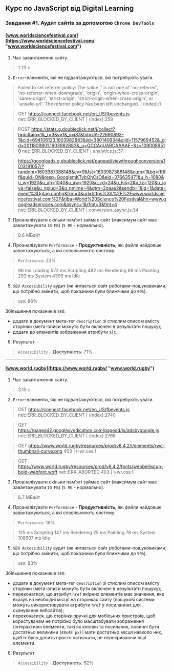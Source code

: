 ## Курс по JavaScript від Digital Learning

### Завдання #1. Аудит сайтів за допомогою `Chrome DevTools`

#### [www.worldsciencefestival.com](https://www.worldsciencefestival.com/ "www.worldsciencefestival.com")

1. Час завантаження сайту.

> 1.73 с

2. `Error`-елементи, які не підвантажуються, які потребують уваги.

> Failed to set referrer policy: The value '' is not one of 'no-referrer', 'no-referrer-when-downgrade', 'origin', 'origin-when-cross-origin', 'same-origin', 'strict-origin', 'strict-origin-when-cross-origin', or 'unsafe-url'. The referrer policy has been left unchanged. | (index):1

> GET https://connect.facebook.net/en_US/fbevents.js net::ERR_BLOCKED_BY_CLIENT | (index):258 

> POST https://stats.g.doubleclick.net/j/collect?t=dc&aip=1&_r=3&v=1&_v=j87&tid=UA-22690893-1&cid=694106123.1603982883&jid=380140934&gjid=1157969452&_gid=2011809801.1603982883&_u=QCCAgUABCAAAAE~&z=1090089510 net::ERR_BLOCKED_BY_CLIENT | analytics.js:37 

> https://googleads.g.doubleclick.net/pagead/viewthroughconversion/1013191057/?random=1603987388148&cv=9&fst=1603987388148&num=1&bg=ffffff&guid=ON&resp=GooglemKTybQhCsO&eid=376635471&u_h=1080&u_w=1920&u_ah=1040&u_aw=1920&u_cd=24&u_his=2&u_tz=120&u_java=false&u_nplug=3&u_nmime=4&gtm=2oaae2&sendb=1&ig=1&data=event%3Dgtag.config&frm=0&url=https%3A%2F%2Fwww.worldsciencefestival.com%2F&tiba=World%20Science%20Festival&hn=www.googleadservices.com&async=1&rfmt=3&fmt=4 net::ERR_BLOCKED_BY_CLIENT | conversion_async.js:34 

3. Проаналізувати скільки пам'яті займає сайт (максимум сайт має завантажувати `10 МБ`) (`5 МБ` - нормально).

> 8.6 МБайт

4. Проаналізувати `Performance` - **Продуктивність**, які файли найдовше завантажуються, а які сповільнюють систему.

> `Performance`: 23%

> 96 ms Loading
> 572 ms Scripting
> 492 ms Rendering
> 69 ms Painting
> 293 ms System
> 4399 ms Idle

5. `SEO Accessibility` аудит (як читається сайт роботами-пошуковиками, що потрібно змінити, щоб показники були ближчими до `90%`).

> `SEO`: 86%

Збільшення показників `SEO`:

- додати в документ мета-тег `description` зі стислим описом вмісту сторінки (мета-описи можуть бути включені в результати пошуку);
- додати до елементів зображення атрибути `alt`.

6. Результат 

> `Accessibility` - **Доступність**: 71% 

***

#### [www.world.rugby](https://www.world.rugby/ "www.world.rugby")

1. Час завантаження сайту.

> 3.15 с

2. `Error`-елементи, які не підвантажуються, які потребують уваги.

> GET https://connect.facebook.net/en_US/fbevents.js net::ERR_BLOCKED_BY_CLIENT | (index):2740

> GET https://pagead2.googlesyndication.com/pagead/js/adsbygoogle.js net::ERR_BLOCKED_BY_CLIENT | (index):2766

> GET https://www.world.rugby/resources/prod/v8.4.2/i/elements/rwc-thumbnail-curve.png 403 | t-wr.css:1 

> GET https://www.world.rugby/resources/prod/v8.4.2/fonts/webbelliscup-bold-webfont.woff net::ERR_ABORTED 403 | t-wr.css:1 

3. Проаналізувати скільки пам'яті займає сайт (максимум сайт має завантажувати `10 МБ`) (`5 МБ` - нормально).

> 8.7 МБайт

4. Проаналізувати `Performance` - **Продуктивність**, які файли найдовше завантажуються, а які сповільнюють систему.

> `Performance`: 19%

> 125 ms Scripting
> 147 ms Rendering
> 25 ms Painting
> 78 ms System
> 108607 ms Idle

5. `SEO Accessibility` аудит (як читається сайт роботами-пошуковиками, що потрібно змінити, щоб показники були ближчими до `90%`).

> `SEO`: 83%

Збільшення показників `SEO`:

- додати в документ мета-тег `description` зі стислим описом вмісту сторінки (мета-описи можуть бути включені в результати пошуку);
- переконатися, що атрибут `href` якірних елементів має значення, яке вказує на необхідні місця на сторінках сайту (пошукові системи можуть використовувати атрибути `href` у посиланнях для сканування вебсайтів);
- переконатися, що сторінки зручні для мобільних пристроїв, щоб користувачам не потрібно було масштабувати зображення (інтерактивні елементи, такі як кнопки та посилання, повинні бути достатньо великими (`48x48 px`) і мати достатньо місця навколо них, щоб їх було досить просто натискати, не перекриваючи інші елементи. 

6. Результат 

> `Accessibility` - **Доступність**: 62%
